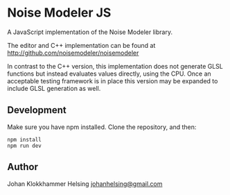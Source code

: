 # Noise Modeler JS

A JavaScript implementation of the Noise Modeler library.

The editor and C++ implementation can be found at
http://github.com/noisemodeler/noisemodeler

In contrast to the C++ version, this implementation does not generate GLSL
functions but instead evaluates values directly, using the CPU. Once an
acceptable testing framework is in place this version may be expanded to
include GLSL generation as well.

## Development

Make sure you have npm installed. Clone the repository, and then:

    npm install
    npm run dev

## Author

Johan Klokkhammer Helsing <johanhelsing@gmail.com>

